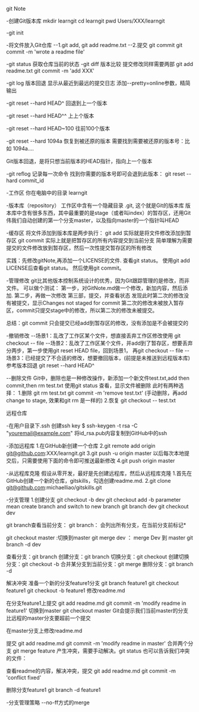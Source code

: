 git Note

-创建Git版本库
mkdir learngit
cd learngit
pwd
Users/XXX/learngit

-git init


-将文件放入Git仓库
--1.git add,
git add readme.txt
--2.提交 git commit
git commit -m 'wrote a readme file' 

-git status
获取仓库当前的状态
-git diff
版本比较
提交修改同样需要两部
git add readme.txt
git commit -m 'add XXX'

-git log
版本回退
显示从最近到最远的提交日志
添加--pretty=online参数，精简输出

-git reset --hard HEAD^
回退到上一个版本

-git reset --hard HEAD^^
上上个版本

-git reset --hard HEAD~100
往前100个版本

-git reset --hard 1094a
恢复到被还原的版本
需要找到需要被还原的版本号：比如 1094a....

Git版本回退，是将只想当前版本的HEAD指针，指向上一个版本

-git reflog
记录每一次命令
找到你需要的版本号即可会退到此版本： git reset --hard commit_id

-工作区
你在电脑中的目录 learngit

-版本库（repository）
工作区中含有一个隐藏目录 .git, 这个就是Git的版本库
版本库中含有很多东西，其中最重要的是stage（或者叫index）的暂存区，还用Git伟我们自动创建的第一个分支master，以及指向master的一个指针叫HEAD

-缓存区
将文件添加到版本库是两步执行：
git add 实际就是将文件修改添加到暂存区
git commit 实际上就是把暂存区的所有内容提交到当前分支
简单理解为需要提交的文件修改放到暂存区，然后一次性提交暂存区的所有修改

实践：先修改gitNote,再添加一个LICENSE的文件. 
查看git status。
使用git add LICENSE后查看git status。
然后使用git commit。


-管理修改
git比其他版本控制系统设计的优秀，因为Git跟踪管理的是修改，而非文件。
可以做个测试：
第一步，对GitNote.md做一个修改，新加内容，然后添加.
第二步，再做一次修改
第三部，提交，并查看状态
发现此时第二次的修改没有被提交，显示Changes not staged for commit
第二次的修改未被放入暂存区，commit只提交stage中的修改，所以第二次的修改未被提交。

总结：git commit 只会提交已经add到暂存区的修改，没有添加是不会被提交的

-撤销修改
--场景1：乱改了工作区某个文件，想直接丢弃工作区修改使用 git checkout -- file
--场景2：乱改了工作区某个文件，并add到了暂存区，想要丢弃分两步，第一步使用git reset HEAD file，回到场景1， 再git checkout -- file
--场景3：已经提交了不合适的修改，想要撤回版本，(前提是未推送到远程版本库)参考版本回退 git reset --hard HEAD^

--删除文件
Git中，删除也是一种修改操作，新添加一个新文件test.txt,add then commit,then rm test.txt
使用git status 查看，显示文件被删除
此时有两种选择：
1.删除 git rm test.txt     git commit -m 'remove test.txt' (手动删除，再add change to stage, 效果和git rm 是一样的)
2.恢复 git checkout -- test.txt


远程仓库

-在用户目录下.ssh 创建ssh key
$ ssh-keygen -t rsa -C "youremail@example.com"
将id_rsa.pub内容复制到GitHub中的ssh

-添加远程库
1.在GitHub新创建一个仓库
2.git remote add origin git@github.com:XXX/learngit.git
3.git push -u origin master
以后每次本地提交后，只需要使用下面的命令即可推送最新修改
4.git push origin master

-从远程库克隆
假设从零开发，最好是先创建远程库，然后从远程库克隆
1.首先在GitHub创建一个新的仓库，gitskills，勾选创建readme.md.
2.git clone git@github.com:michaelliao/gitskills.git

-分支管理
1.创建分支
git checkout -b dev
git checkout  add -b parameter mean create branch and switch to new branch
git branch dev
git checkout dev

git branch查看当前分支：
git branch： 会列出所有分支，在当前分支前标记*

git checkout master :切换到master
git merge dev ： merge Dev 到 master
git branch -d dev

查看分支：git branch
创建分支：git branch <name>
切换分支：git checkout <name>
创建切换分支：git checkout -b <name>
合并某分支到当前分支：git merge <name>
删除分支：git branch -d <name>

解决冲突
准备一个新的分支feature1分支
git branch feature1 git checkout feature1     git checkout -b feature1
修改readme.md 

在分支feature1上提交
git add readme.md  git commit -m 'modify readme in feature1'
切换到master
git checkout master
Git会提示我们当前master的分支比远程的master分支要超前一个提交

在master分支上修改readme.md

提交
git add readme.md  git commit -m 'modify readme in master'
合并两个分支
git merge feature
产生冲突，需要手动解决。git status 也可以告诉我们冲突的文件：

查看readme的内容，解决冲突，提交
git add readme.md git commit -m 'conflict fixed'

删除分支feature1
git branch -d feature1

-分支管理策略
--no-ff方式的merge
